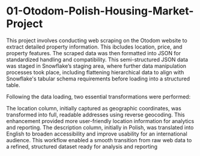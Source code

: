 # 01-Otodom-Polish-Housing-Market-Project

This project involves conducting web scraping on the Otodom website to extract detailed property information. This ibcludes location, price, and property features. 
The scraped data was then formatted into JSON for standardized handling and compatibility. This semi-structured JSON data was staged in Snowflake’s staging area, where further data manipulation processes took place, including flattening hierarchical data to align with Snowflake's tabular schema requirements before loading into a structured table.

Following the data loading, two essential transformations were performed:

The location column, initially captured as geographic coordinates, was transformed into full, readable addresses using reverse geocoding. This enhancement provided more user-friendly location information for analytics and reporting.
The description column, initially in Polish, was translated into English to broaden accessibility and improve usability for an international audience.
This workflow enabled a smooth transition from raw web data to a refined, structured dataset ready for analysis and reporting

